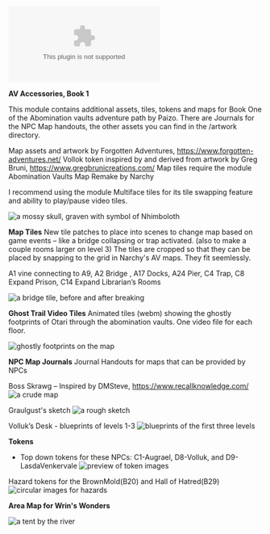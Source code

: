 ![the latest version zip](https://img.shields.io/github/downloads/MarkPearce/av-accessories-book1/latest/av-accessories-book1.zip)

**AV Accessories, Book 1**

This module contains additional assets, tiles, tokens and maps for Book One of the Abomination vaults adventure path by Paizo. There are Journals for the NPC Map handouts, the other assets you can find in the /artwork directory.

Map assets and artwork by Forgotten Adventures, https://www.forgotten-adventures.net/
Vollok token inspired by and derived from artwork by Greg Bruni, https://www.gregbrunicreations.com/
Map tiles require the module Abomination Vaults Map Remake by Narchy

I recommend using the module Multiface tiles for its tile swapping feature and ability to play/pause video tiles.

![a mossy skull, graven with symbol of Nhimboloth](https://i.imgur.com/o6GwHgJ.png)

**Map Tiles**
New tile patches to place into scenes to change map based on game events – like a bridge collapsing or trap activated. (also to make a couple rooms larger on level 3)
The tiles are cropped so that they can be placed by snapping to the grid in Narchy's AV maps. They fit seemlessly.

A1 vine connecting to A9, A2 Bridge , A17 Docks, A24 Pier, C4 Trap, C8 Expand Prison, C14 Expand Librarian’s Rooms

![a bridge tile, before and after breaking](https://i.imgur.com/poNc70E.png)

**Ghost Trail Video Tiles**
Animated tiles (webm) showing the ghostly footprints of Otari through the abomination vaults. One video file for each floor.

![ghostly footprints on the map](https://i.imgur.com/VFpXRXu.png)

**NPC Map Journals**
Journal Handouts for maps that can be provided by NPCs

Boss Skrawg – Inspired by DMSteve, https://www.recallknowledge.com/
![a crude map](https://i.imgur.com/DkPCtHX.png)

Graulgust's sketch
![a rough sketch](https://i.imgur.com/GZFlb8s.png)

Volluk’s Desk - blueprints of levels 1-3
![blueprints of the first three levels](https://i.imgur.com/MSxc1bN.png)

**Tokens**
- Top down tokens for these NPCs: C1-Augrael, D8-Volluk, and D9-LasdaVenkervale
![preview of token images](https://i.imgur.com/cn26MuT.png)

Hazard tokens for the BrownMold(B20) and Hall of Hatred(B29)
![circular images for hazards](https://i.imgur.com/VfZln1I.png)

**Area Map for Wrin's Wonders**

![a tent by the river](https://i.imgur.com/1DFAtVv.png)

